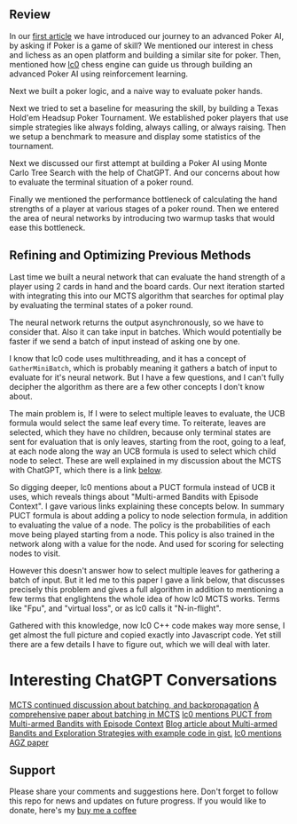 ## Review 

In our [first article](STORY.md) we have introduced our journey to an advanced Poker AI, by asking if Poker is a game of skill? We mentioned our interest in chess and lichess as an open platform and building a similar site for poker. Then, mentioned how [lc0](https://lczero.org/) chess engine can guide us through building an advanced Poker AI using reinforcement learning.

Next we built a poker logic, and a naive way to evaluate poker hands.

Next we tried to set a baseline for measuring the skill, by building a Texas Hold'em Headsup Poker Tournament. We established poker players that use simple strategies like always folding, always calling, or always raising. Then we setup a benchmark to measure and display some statistics of the tournament.

Next we discussed our first attempt at building a Poker AI using Monte Carlo Tree Search with the help of ChatGPT. And our concerns about how to evaluate the terminal situation of a poker round.

Finally we mentioned the performance bottleneck of calculating the hand strengths of a player at various stages of a poker round. Then we entered the area of neural networks by introducing two warmup tasks that would ease this bottleneck.

## Refining and Optimizing Previous Methods

Last time we built a neural network that can evaluate the hand strength of a player using 2 cards in hand and the board cards. Our next iteration started with integrating this into our MCTS algorithm that searches for optimal play by evaluating the terminal states of a poker round.

The neural network returns the output asynchronously, so we have to consider that. Also it can take input in batches. Which would potentially be faster if we send a batch of input instead of asking one by one.

I know that lc0 code uses multithreading, and it has a concept of `GatherMiniBatch`, which is probably meaning it gathers a batch of input to evaluate for it's neural network. But I have a few questions, and I can't fully decipher the algorithm as there are a few other concepts I don't know about.

The main problem is, If I were to select multiple leaves to evaluate, the UCB formula would select the same leaf every time. To reiterate, leaves are selected, which they have no children, because only terminal states are sent for evaluation that is only leaves, starting from the root, going to a leaf, at each node along the way an UCB formula is used to select which child node to select. These are well explained in my discussion about the MCTS with ChatGPT, which there is a link [below](#interesting-chatgpt-conversations).

So digging deeper, lc0 mentions about a PUCT formula instead of UCB it uses, which reveals things about "Multi-armed Bandits with Episode Context". I gave various links explaining these concepts below. In summary PUCT formula is about adding a policy to node selection formula, in addition to evaluating the value of a node. The policy is the probabilities of each move being played starting from a node. This policy is also trained in the network along with a value for the node. And used for scoring for selecting nodes to visit.

However this doesn't answer how to select multiple leaves for gathering a batch of input. But it led me to this paper I gave a link below, that discusses precisely this problem and gives a full algorithm in addition to mentioning a few terms that englightens the whole idea of how lc0 MCTS works. Terms like "Fpu", and "virtual loss", or as lc0 calls it "N-in-flight".

Gathered with this knowledge, now lc0 C++ code makes way more sense, I get almost the full picture and copied exactly into Javascript code. Yet still there are a few details I have to figure out, which we will deal with later.



# Interesting ChatGPT Conversations

[MCTS continued discussion about batching, and backpropagation](https://chat.openai.com/share/4ebf290b-bd22-4b6f-9813-72493055c887)
[A comprehensive paper about batching in MCTS](https://ludii.games/citations/ARXIV2021-1.pdf)
[lc0 mentions PUCT from Multi-armed Bandits with Episode Context](https://citeseerx.ist.psu.edu/viewdoc/download?doi=10.1.1.172.9450&rep=rep1&type=pdf)
[Blog article about Multi-armed Bandits and Exploration Strategies with example code in gist.](https://sudeepraja.github.io/Bandits/)
[lc0 mentions AGZ paper](https://www.deepmind.com/blog/alphago-zero-starting-from-scratch)


## Support

Please share your comments and suggestions here.
Don't forget to follow this repo for news and updates on future progress.
If you would like to donate, here's my [buy me a coffee](https://www.buymeacoffee.com/eguneys)
